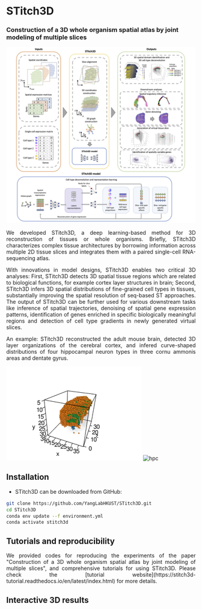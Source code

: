 # STitch3D

### Construction of a 3D whole organism spatial atlas by joint modeling of multiple slices

![STitch3D\_pipeline](Overview.jpg)

<p align = "justify"> 
We developed STitch3D, a deep learning-based method for 3D reconstruction of tissues or whole organisms. Briefly, STitch3D characterizes complex tissue architectures by borrowing information across multiple 2D tissue slices and integrates them with a paired single-cell RNA-sequencing atlas.
</p>

<p align = "justify"> 
With innovations in model designs, STitch3D enables two critical 3D analyses: First, STitch3D detects 3D spatial tissue regions which are related to biological functions, for example cortex layer structures in brain; Second, STitch3D infers 3D spatial distributions of fine-grained cell types in tissues, substantially improving the spatial resolution of seq-based ST approaches. The output of STitch3D can be further used for various downstream tasks like inference of spatial trajectories, denoising of spatial gene expression patterns, identification of genes enriched in specific biologically meaningful regions and detection of cell type gradients in newly generated virtual slices.
</p>

<p align = "justify"> 
An example: STitch3D reconstructed the adult mouse brain, detected 3D layer organizations of the cerebral cortex, and infered curve-shaped distributions of four hippocampal neuron types in three cornu ammonis areas and dentate gyrus.
</p>

![hpc](mouse_brain_layers.gif) ![hpc](mouse_brain_hpc.gif)

Installation
------------
* STitch3D can be downloaded from GitHub:
```bash
git clone https://github.com/YangLabHKUST/STitch3D.git
cd STitch3D
conda env update --f environment.yml
conda activate stitch3d
```

Tutorials and reproducibility
-----------------------------
<p align = "justify"> 
We provided codes for reproducing the experiments of the paper "Construction of a 3D whole organism spatial atlas by joint modeling of multiple slices", and comprehensive tutorials for using STitch3D. Please check the [tutorial website](https://stitch3d-tutorial.readthedocs.io/en/latest/index.html) for more details.
</p>

Interactive 3D results
----------------------
